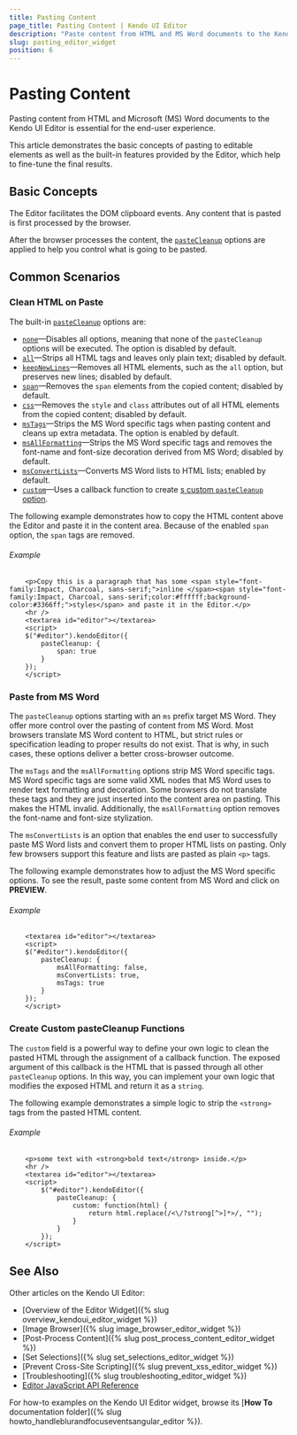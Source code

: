 ```yaml
---
title: Pasting Content
page_title: Pasting Content | Kendo UI Editor
description: "Paste content from HTML and MS Word documents to the Kendo UI Editor widget."
slug: pasting_editor_widget
position: 6
---
```


# Pasting Content

Pasting content from HTML and Microsoft (MS) Word documents to the Kendo UI Editor is essential for the end-user experience.

This article demonstrates the basic concepts of pasting to editable elements as well as the built-in features provided by the Editor, which help to fine-tune the final results.

## Basic Concepts

The Editor facilitates the DOM clipboard events. Any content that is pasted is first processed by the browser.

After the browser processes the content, the [`pasteCleanup`](/api/javascript/ui/editor/configuration/pastecleanup) options are applied to help you control what is going to be pasted.

## Common Scenarios

### Clean HTML on Paste

The built-in [`pasteCleanup`](/api/javascript/ui/editor/configuration/pastecleanup) options are:

* [`none`](/api/javascript/ui/editor/configuration/pastecleanup.none)&mdash;Disables all options, meaning that none of the `pasteCleanup` options will be executed. The option is disabled by default.
* [`all`](/api/javascript/ui/editor/configuration/pastecleanup.all)&mdash;Strips all HTML tags and leaves only plain text; disabled by default.
* [`keepNewLines`](/api/javascript/ui/editor/configuration/pastecleanup.keepnewlines)&mdash;Removes all HTML elements, such as the `all` option, but preserves new lines; disabled by default.
* [`span`](/api/javascript/ui/editor/configuration/pastecleanup.span)&mdash;Removes the `span` elements from the copied content; disabled by default.
* [`css`](/api/javascript/ui/editor/configuration/pastecleanup.css)&mdash;Removes the `style` and `class` attributes out of all HTML elements from the copied content; disabled by default.
* [`msTags`](/api/javascript/ui/editor/configuration/pastecleanup.mstags)&mdash;Strips the MS Word specific tags when pasting content and cleans up extra metadata. The option is enabled by default.
* [`msAllFormatting`](/api/javascript/ui/editor/configuration/pastecleanup.msallformatting)&mdash;Strips the MS Word specific tags and removes the font-name and font-size decoration derived from MS Word; disabled by default.
* [`msConvertLists`](/api/javascript/ui/editor/configuration/pastecleanup.msconvertlists)&mdash;Converts MS Word lists to HTML lists; enabled by default.
* [`custom`](/api/javascript/ui/editor/configuration/pastecleanup.custom)&mdash;Uses a callback function to create [s custom `pasteCleanup` option](#create-your-own-pastecleanup-fucntion).

The following example demonstrates how to copy the HTML content above the Editor and paste it in the content area. Because of the enabled `span` option, the `span` tags are removed.

###### Example

```dojo
    <p>Copy this is a paragraph that has some <span style="font-family:Impact, Charcoal, sans-serif;">inline </span><span style="font-family:Impact, Charcoal, sans-serif;color:#ffffff;background-color:#3366ff;">styles</span> and paste it in the Editor.</p>
    <hr />
    <textarea id="editor"></textarea>
    <script>
    $("#editor").kendoEditor({
        pasteCleanup: {
            span: true
        }
    });
    </script>
````

### Paste from MS Word

The `pasteCleanup` options starting with an `ms` prefix target MS Word. They offer more control over the pasting of content from MS Word. Most browsers translate MS Word content to HTML, but strict rules or specification leading to proper results do not exist. That is why, in such cases, these options deliver a better cross-browser outcome.

The `msTags` and the `msAllFormatting` options strip MS Word specific tags. MS Word specific tags are some valid XML nodes that MS Word uses to render text formatting and decoration. Some browsers do not translate these tags and they are just inserted into the content area on pasting. This makes the HTML invalid. Additionally, the `msAllFormatting` option removes the font-name and font-size stylization.

The `msConvertLists` is an option that enables the end user to successfully paste MS Word lists and convert them to proper HTML lists on pasting. Only few browsers support this feature and lists are pasted as plain `<p>` tags.

The following example demonstrates how to adjust the MS Word specific options. To see the result, paste some content from MS Word and click on **PREVIEW**.

###### Example

```dojo
    <textarea id="editor"></textarea>
    <script>
    $("#editor").kendoEditor({
        pasteCleanup: {
            msAllFormatting: false,
            msConvertLists: true,
            msTags: true
        }
    });
    </script>
````

### Create Custom pasteCleanup Functions

The `custom` field is a powerful way to define your own logic to clean the pasted HTML through the assignment of a callback function. The exposed argument of this callback is the HTML that is passed through all other `pasteCleanup` options. In this way, you can implement your own logic that modifies the exposed HTML and return it as a `string`.

The following example demonstrates a simple logic to strip the `<strong>` tags from the pasted HTML content.

###### Example

```dojo
    <p>some text with <strong>bold text</strong> inside.</p>
    <hr />
    <textarea id="editor"></textarea>
    <script>
        $("#editor").kendoEditor({
            pasteCleanup: {
                custom: function(html) {
                    return html.replace(/<\/?strong[^>]*>/, "");
                }
            }
        });
    </script>
````

## See Also

Other articles on the Kendo UI Editor:

* [Overview of the Editor Widget]({% slug overview_kendoui_editor_widget %})
* [Image Browser]({% slug image_browser_editor_widget %})
* [Post-Process Content]({% slug post_process_content_editor_widget %})
* [Set Selections]({% slug set_selections_editor_widget %})
* [Prevent Cross-Site Scripting]({% slug prevent_xss_editor_widget %})
* [Troubleshooting]({% slug troubleshooting_editor_widget %})
* [Editor JavaScript API Reference](/api/javascript/ui/editor)

For how-to examples on the Kendo UI Editor widget, browse its [**How To** documentation folder]({% slug howto_handleblurandfocuseventsangular_editor %}).
